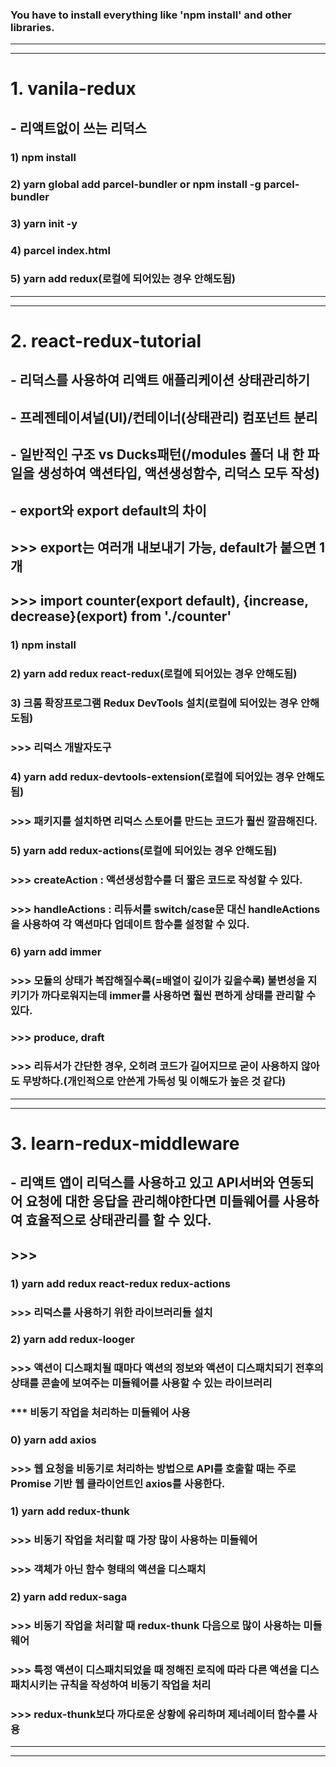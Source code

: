 ### You have to install everything like 'npm install' and other libraries.

---

---

# 1. vanila-redux

## - 리액트없이 쓰는 리덕스

### 1) npm install

### 2) yarn global add parcel-bundler or npm install -g parcel-bundler

### 3) yarn init -y

### 4) parcel index.html

### 5) yarn add redux(로컬에 되어있는 경우 안해도됨)

---

---

# 2. react-redux-tutorial

## - 리덕스를 사용하여 리액트 애플리케이션 상태관리하기

## - 프레젠테이셔널(UI)/컨테이너(상태관리) 컴포넌트 분리

## - 일반적인 구조 vs Ducks패턴(/modules 폴더 내 한 파일을 생성하여 액션타입, 액션생성함수, 리덕스 모두 작성)

## - export와 export default의 차이

## >>> export는 여러개 내보내기 가능, default가 붙으면 1개

## >>> import counter(export default), {increase, decrease}(export) from './counter'

### 1) npm install

### 2) yarn add redux react-redux(로컬에 되어있는 경우 안해도됨)

### 3) 크롬 확장프로그램 Redux DevTools 설치(로컬에 되어있는 경우 안해도됨)

### >>> 리덕스 개발자도구

### 4) yarn add redux-devtools-extension(로컬에 되어있는 경우 안해도됨)

### >>> 패키지를 설치하면 리덕스 스토어를 만드는 코드가 훨씬 깔끔해진다.

### 5) yarn add redux-actions(로컬에 되어있는 경우 안해도됨)

### >>> createAction : 액션생성함수를 더 짧은 코드로 작성할 수 있다.

### >>> handleActions : 리듀서를 switch/case문 대신 handleActions을 사용하여 각 액션마다 업데이트 함수를 설정할 수 있다.

### 6) yarn add immer

### >>> 모듈의 상태가 복잡해질수록(=배열이 깊이가 깊을수록) 불변성을 지키기가 까다로워지는데 immer를 사용하면 훨씬 편하게 상태를 관리할 수 있다.

### >>> produce, draft

### >>> 리듀서가 간단한 경우, 오히려 코드가 길어지므로 굳이 사용하지 않아도 무방하다.(개인적으로 안쓴게 가독성 및 이해도가 높은 것 같다)

---

---

# 3. learn-redux-middleware

## - 리액트 앱이 리덕스를 사용하고 있고 API서버와 연동되어 요청에 대한 응답을 관리해야한다면 미들웨어를 사용하여 효율적으로 상태관리를 할 수 있다.

## >>>

### 1) yarn add redux react-redux redux-actions

### >>> 리덕스를 사용하기 위한 라이브러리들 설치

### 2) yarn add redux-looger

### >>> 액션이 디스패치될 때마다 액션의 정보와 액션이 디스패치되기 전후의 상태를 콘솔에 보여주는 미들웨어를 사용할 수 있는 라이브러리

### \*\*\* 비동기 작업을 처리하는 미들웨어 사용

### 0) yarn add axios

### >>> 웹 요청을 비동기로 처리하는 방법으로 API를 호출할 때는 주로 Promise 기반 웹 클라이언트인 axios를 사용한다.

### 1) yarn add redux-thunk

### >>> 비동기 작업을 처리할 때 가장 많이 사용하는 미들웨어

### >>> 객체가 아닌 함수 형태의 액션을 디스패치

### 2) yarn add redux-saga

### >>> 비동기 작업을 처리할 때 redux-thunk 다음으로 많이 사용하는 미들웨어

### >>> 특정 액션이 디스패치되었을 때 정해진 로직에 따라 다른 액션을 디스패치시키는 규칙을 작성하여 비동기 작업을 처리

### >>> redux-thunk보다 까다로운 상황에 유리하며 제너레이터 함수를 사용

---

---
